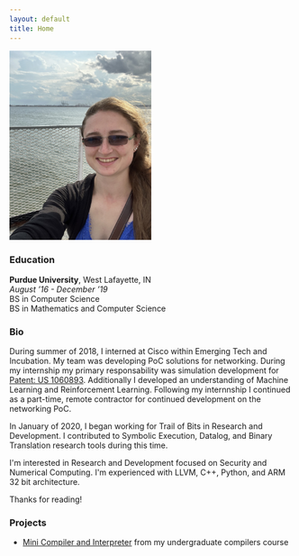 ```yaml
---
layout: default
title: Home
---
```


<img src="/public/Headshot.jpeg" alt="Headshot" width="252"/>

### Education
**Purdue University**, West Lafayette, IN  
*August ’16 - December ’19*  
BS in Computer Science  
BS in Mathematics and Computer Science  

### Bio
During summer of 2018, I interned at Cisco within Emerging Tech and Incubation. My team was developing PoC solutions for networking. During my internship my primary responsability was simulation development for [Patent: US 1060893](https://patentimages.storage.googleapis.com/0f/69/a5/9a6814565628a9/US10608930.pdf). Additionally I developed an understanding of Machine Learning and Reinforcement Learning. Following my internnship I continued as a part-time, remote contractor for continued development on the networking PoC. 

In January of 2020, I began working for Trail of Bits in Research and Development. I contributed to Symbolic Execution, Datalog, and Binary Translation research tools during this time. 

I'm interested in Research and Development focused on Security and Numerical Computing. I'm experienced with LLVM, C++, Python, and ARM 32 bit architecture.

<p class="message">
  Thanks for reading!
</p>

### Projects
* [Mini Compiler and Interpreter](https://github.com/schriner/miniCompEval) from my undergraduate compilers course
